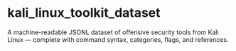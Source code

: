 # kali_linux_toolkit_dataset
A machine-readable JSONL dataset of offensive security tools from Kali Linux — complete with command syntax, categories, flags, and references.
